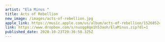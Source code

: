 ```yaml
---
artist: "Ela Minus "
title: Acts of Rebellion
new_image: /images/acts-of-rebellion.jpg
apple_link: https://music.apple.com/us/album/acts-of-rebellion/1526852447
link: https://www.dropbox.com/s/nuoqg8qe1h53aoh/ElaMinus.zip?dl=1
published_date: 2020-10-23T20:36:58.325Z
---
```

